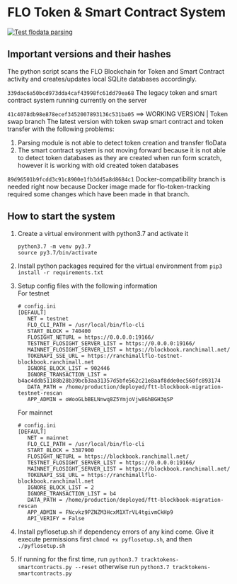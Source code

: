 # FLO Token & Smart Contract System 
[![Test flodata parsing](https://github.com/ranchimall/flo-token-tracking/actions/workflows/test_parsing.yml/badge.svg?branch=swap-statef-testing)](https://github.com/ranchimall/flo-token-tracking/actions/workflows/test_parsing.yml)

## Important versions and their hashes
The python script scans the FLO Blockchain for Token and Smart Contract activity and creates/updates local SQLite databases accordingly. 

`339dac6a50bcd973dda4caf43998fc61dd79ea68` 
The legacy token and smart contract system running currently on the server 

`41c4078db98e878ecef3452007893136c531ba05` ==> WORKING VERSION | Token swap branch 
The latest version with token swap smart contract and token transfer with the following problems:
1. Parsing module is not able to detect token creation and transfer floData 
2. The smart contract system is not moving forward because it is not able to detect token databases as they are created when run form scratch, however it is working with old created token databases

`89d96501b9fcdd3c91c8900e1fb3dd5a8d8684c1`
Docker-compatibility branch is needed right now because Docker image made for flo-token-tracking required some changes which have been made in that branch. 


## How to start the system 

1. Create a virtual environment with python3.7 and activate it 
   ```
   python3.7 -m venv py3.7 
   source py3.7/bin/activate
   ```
2. Install python packages required for the virtual environment from `pip3 install -r requirements.txt` 
3. Setup config files with the following information  
   For testnet 
   ```
   # config.ini
   [DEFAULT]
      NET = testnet
      FLO_CLI_PATH = /usr/local/bin/flo-cli
      START_BLOCK = 740400
      FLOSIGHT_NETURL = https://0.0.0.0:19166/
      TESTNET_FLOSIGHT_SERVER_LIST = https://0.0.0.0:19166/
      MAINNET_FLOSIGHT_SERVER_LIST = https://blockbook.ranchimall.net/
      TOKENAPI_SSE_URL = https://ranchimallflo-testnet-blockbook.ranchimall.net
      IGNORE_BLOCK_LIST = 902446
      IGNORE_TRANSACTION_LIST = b4ac4ddb51188b28b39bcb3aa31357d5bfe562c21e8aaf8dde0ec560fc893174
      DATA_PATH = /home/production/deployed/ftt-blockbook-migration-testnet-rescan
      APP_ADMIN = oWooGLbBELNnwq8Z5YmjoVjw8GhBGH3qSP
    ```
    
   For mainnet 
   ```
   # config.ini
   [DEFAULT]
      NET = mainnet
      FLO_CLI_PATH = /usr/local/bin/flo-cli
      START_BLOCK = 3387900
      FLOSIGHT_NETURL = https://blockbook.ranchimall.net/
      TESTNET_FLOSIGHT_SERVER_LIST = https://0.0.0.0:19166/
      MAINNET_FLOSIGHT_SERVER_LIST = https://blockbook.ranchimall.net/
      TOKENAPI_SSE_URL = https://ranchimallflo-blockbook.ranchimall.net
      IGNORE_BLOCK_LIST = 2
      IGNORE_TRANSACTION_LIST = b4
      DATA_PATH = /home/production/deployed/ftt-blockbook-migration-rescan
      APP_ADMIN = FNcvkz9PZNZM3HcxM1XTrVL4tgivmCkHp9
      API_VERIFY = False

   ```

4. Install pyflosetup.sh if dependency errors of any kind come. Give it execute permissions first `chmod +x pyflosetup.sh`, and then `./pyflosetup.sh`  
   
    
5. If running for the first time, run  `python3.7 tracktokens-smartcontracts.py --reset` otherwise run `python3.7 tracktokens-smartcontracts.py`


